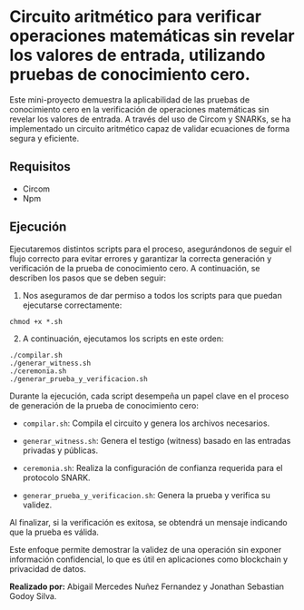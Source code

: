 # Circuito aritmético para verificar operaciones matemáticas sin revelar los valores de entrada, utilizando pruebas de conocimiento cero.

Este mini-proyecto demuestra la aplicabilidad de las pruebas de conocimiento cero en la verificación de operaciones matemáticas sin revelar los valores de entrada. A través del uso de Circom y SNARKs, se ha implementado un circuito aritmético capaz de validar ecuaciones de forma segura y eficiente.

## Requisitos

- Circom
- Npm

## Ejecución

Ejecutaremos distintos scripts para el proceso, asegurándonos de seguir el flujo correcto para evitar errores y garantizar la correcta generación y verificación de la prueba de conocimiento cero. A continuación, se describen los pasos que se deben seguir:

1. Nos aseguramos de dar permiso a todos los scripts para que puedan ejecutarse correctamente:

```
chmod +x *.sh
```

2.  A continuación, ejecutamos los scripts en este orden:

```
./compilar.sh
./generar_witness.sh
./ceremonia.sh
./generar_prueba_y_verificacion.sh
```

Durante la ejecución, cada script desempeña un papel clave en el proceso de generación de la prueba de conocimiento cero:

-   `compilar.sh`: Compila el circuito y genera los archivos necesarios.
    
-   `generar_witness.sh`: Genera el testigo (witness) basado en las entradas privadas y públicas.
    
-   `ceremonia.sh`: Realiza la configuración de confianza requerida para el protocolo SNARK.
    
-   `generar_prueba_y_verificacion.sh`: Genera la prueba y verifica su validez.
    

Al finalizar, si la verificación es exitosa, se obtendrá un mensaje indicando que la prueba es válida.

Este enfoque permite demostrar la validez de una operación sin exponer información confidencial, lo que es útil en aplicaciones como blockchain y privacidad de datos.

**Realizado por:** Abigail Mercedes Nuñez Fernandez y Jonathan Sebastian Godoy Silva.